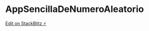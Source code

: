 # AppSencillaDeNumeroAleatorio

[Edit on StackBlitz ⚡️](https://stackblitz.com/edit/angular-ivy-hqu8vf)